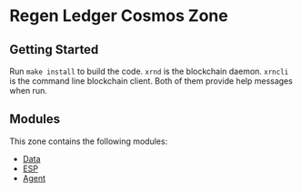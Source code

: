# Regen Ledger Cosmos Zone

## Getting Started

Run `make install` to build the code. `xrnd` is the blockchain daemon. `xrncli`
is the command line blockchain client. Both of them provide help messages when run.

## Modules

This zone contains the following modules:

* [Data](x/data/README.md)
* [ESP](x/esp/README.md)
* [Agent](x/agent/README.md)
